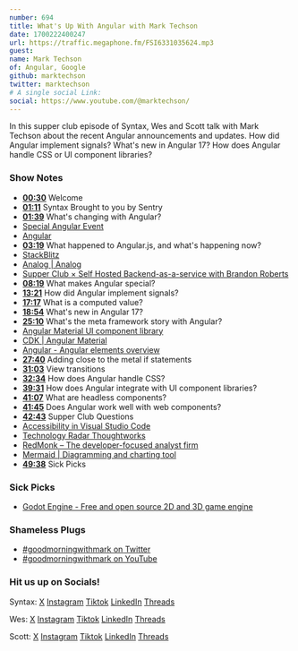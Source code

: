 ```yaml
---
number: 694
title: What's Up With Angular with Mark Techson
date: 1700222400247
url: https://traffic.megaphone.fm/FSI6331035624.mp3
guest: 
name: Mark Techson
of: Angular, Google
github: marktechson
twitter: marktechson
# A single social Link: 
social: https://www.youtube.com/@marktechson/
---
```


In this supper club episode of Syntax, Wes and Scott talk with Mark Techson about the recent Angular announcements and updates. How did Angular implement signals? What's new in Angular 17? How does Angular handle CSS or UI component libraries?

### Show Notes

- **[00:30](#t=00:30)** Welcome
- **[01:11](#t=01:11)** Syntax Brought to you by Sentry
- **[01:39](#t=01:39)** What's changing with Angular?
- [Special Angular Event](https://www.youtube.com/watch?v=Wq6GpTZ7AX0)
- [Angular](https://angular.dev/)
- **[03:19](#t=03:19)** What happened to Angular.js, and what's happening now?
- [StackBlitz](https://stackblitz.com/)
- [Analog | Analog](https://analogjs.org/)
- [Supper Club × Self Hosted Backend-as-a-service with Brandon Roberts](https://syntax.fm/*how/502/supper-club-self-hosted-backend-as-a-service-with-brandon-roberts)
- **[08:19](#t=08:19)** What makes Angular special?
- **[13:21](#t=13:21)** How did Angular implement signals?
- **[17:17](#t=17:17)** What is a computed value?
- **[18:54](#t=18:54)** What's new in Angular 17?
- **[25:10](#t=25:10)** What's the meta framework story with Angular?
- [Angular Material UI component library](https://material.angular.io/)
- [CDK | Angular Material](https://material.angular.io/cdk/categories)
- [Angular - Angular elements overview](https://angular.io/guide/elements)
- **[27:40](#t=27:40)** Adding close to the metal if statements
- **[31:03](#t=31:03)** View transitions
- **[32:34](#t=32:34)** How does Angular handle CSS?
- **[39:31](#t=39:31)** How does Angular integrate with UI component libraries?
- **[41:07](#t=41:07)** What are headless components?
- **[41:45](#t=41:45)** Does Angular work well with web components?
- **[42:43](#t=42:43)** Supper Club Questions
- [Accessibility in Visual Studio Code](https://code.visualstudio.com/docs/editor/*ccessibility#:~:text=level%20by%2020%25.-,High%20Contrast%20theme,*elect%20the%20High%20Contrast%20theme.)
- [Technology Radar Thoughtworks](https://www.thoughtworks.com/en-ca/radar)
- [RedMonk – The developer-focused analyst firm](https://redmonk.com/)
- [Mermaid | Diagramming and charting tool](https://mermaid.js.org/)
- **[49:38](#t=49:38)** Sick Picks

### Sick Picks

- [Godot Engine - Free and open source 2D and 3D game engine](https://godotengine.org/)

### Shameless Plugs

- [#goodmorningwithmark on Twitter](https://twitter.com/search?q=%23goodmorningwithmark&src=typed_query)
- [#goodmorningwithmark on YouTube](https://www.youtube.com/results?search_query=%23goodmorningwithmark)

### Hit us up on Socials!

Syntax: [X](https://twitter.com/syntaxfm) [Instagram](https://www.instagram.com/syntax_fm/) [Tiktok](https://www.tiktok.com/@syntaxfm) [LinkedIn](https://www.linkedin.com/company/96077407/admin/feed/posts/) [Threads](https://www.threads.net/@syntax_fm)

Wes: [X](https://twitter.com/wesbos) [Instagram](https://www.instagram.com/wesbos/) [Tiktok](https://www.tiktok.com/@wesbos) [LinkedIn](https://www.linkedin.com/in/wesbos/) [Threads](https://www.threads.net/@wesbos)

Scott: [X](https://twitter.com/stolinski) [Instagram](https://www.instagram.com/stolinski/) [Tiktok](https://www.tiktok.com/@stolinski) [LinkedIn](https://www.linkedin.com/in/stolinski/) [Threads](https://www.threads.net/@stolinski)
